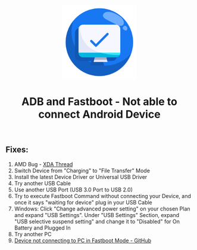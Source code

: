 <p align="center"><img src="https://github.com/K3V1991/Not-able-to-connect-Android-Device-ADB-and-Fastboot/blob/main/PC.png" width="200"></a>
<h1 align="center"><b>ADB and Fastboot - Not able to connect Android Device</b></h1>
<br />

## Fixes:
1. AMD Bug - [XDA Thread](https://forum.xda-developers.com/t/fix-fastboot-issues-on-ryzen-based-pcs.4186321/)
2. Switch Device from "Charging" to "File Transfer" Mode
3. Install the latest Device Driver or Universal USB Driver
4. Try another USB Cable
5. Use another USB Port (USB 3.0 Port to USB 2.0)
6. Try to execute Fastboot Command without connecting your Device, and once it says "waiting for device" plug in your USB Cable
7. Windows: Click "Change advanced power setting" on your chosen Plan and expand "USB Settings". Under "USB Settings" Section, expand "USB selective suspend setting" and change it to "Disabled" for On Battery and Plugged In
8. Try another PC
9. [Device not connecting to PC in Fastboot Mode - GitHub](https://github.com/K3V1991/Device-not-connecting-to-PC-in-Fastboot-Mode)
